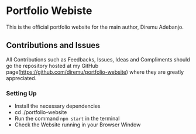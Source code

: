 # Portfolio Webiste

This is the official portfolio website for the main author, Diremu Adebanjo.

## Contributions and Issues

All Contributions such as Feedbacks, Issues, Ideas and Compliments should go the repository hosted at my GitHub page(https://github.com/diremu/portfolio-website) where they are greatly appreciated.

### Setting Up

- Install the necessary dependencies
- cd ./portfolio-website
- Run the command `npm start` in the terminal
- Check the Website running in your Browser Window